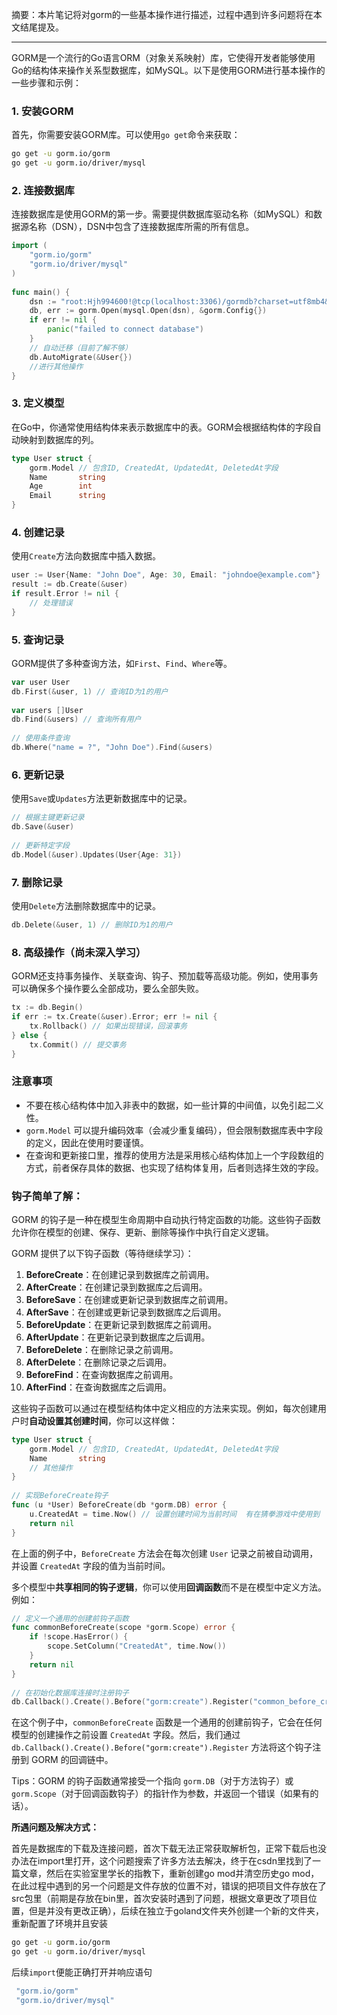摘要：本片笔记将对gorm的一些基本操作进行描述，过程中遇到许多问题将在本文结尾提及。

------

GORM是一个流行的Go语言ORM（对象关系映射）库，它使得开发者能够使用Go的结构体来操作关系型数据库，如MySQL。以下是使用GORM进行基本操作的一些步骤和示例：

### 1. 安装GORM

首先，你需要安装GORM库。可以使用`go get`命令来获取：

```bash
go get -u gorm.io/gorm  
go get -u gorm.io/driver/mysql
```

### 2. 连接数据库

连接数据库是使用GORM的第一步。需要提供数据库驱动名称（如MySQL）和数据源名称（DSN），DSN中包含了连接数据库所需的所有信息。

```go
import (  
    "gorm.io/gorm"  
    "gorm.io/driver/mysql"  
)  
  
func main() {  
    dsn := "root:Hjh994600!@tcp(localhost:3306)/gormdb?charset=utf8mb4&parseTime=True&loc=Local"  
    db, err := gorm.Open(mysql.Open(dsn), &gorm.Config{})  
    if err != nil {  
        panic("failed to connect database")  
    }  
    // 自动迁移（目前了解不够）
    db.AutoMigrate(&User{})  
    //进行其他操作
}
```

### 3. 定义模型

在Go中，你通常使用结构体来表示数据库中的表。GORM会根据结构体的字段自动映射到数据库的列。

```go
type User struct {  
    gorm.Model // 包含ID, CreatedAt, UpdatedAt, DeletedAt字段  
    Name       string  
    Age        int  
    Email      string  
}
```

### 4. 创建记录

使用`Create`方法向数据库中插入数据。

```go
user := User{Name: "John Doe", Age: 30, Email: "johndoe@example.com"}  
result := db.Create(&user)  
if result.Error != nil {  
    // 处理错误  
}
```

### 5. 查询记录

GORM提供了多种查询方法，如`First`、`Find`、`Where`等。

```go
var user User  
db.First(&user, 1) // 查询ID为1的用户  
  
var users []User  
db.Find(&users) // 查询所有用户  
  
// 使用条件查询  
db.Where("name = ?", "John Doe").Find(&users)
```

### 6. 更新记录

使用`Save`或`Updates`方法更新数据库中的记录。

```go
// 根据主键更新记录  
db.Save(&user)  
  
// 更新特定字段  
db.Model(&user).Updates(User{Age: 31})
```

### 7. 删除记录

使用`Delete`方法删除数据库中的记录。

```go
db.Delete(&user, 1) // 删除ID为1的用户
```

### 8. 高级操作（尚未深入学习）

GORM还支持事务操作、关联查询、钩子、预加载等高级功能。例如，使用事务可以确保多个操作要么全部成功，要么全部失败。

```go
tx := db.Begin()  
if err := tx.Create(&user).Error; err != nil {  
    tx.Rollback() // 如果出现错误，回滚事务  
} else {  
    tx.Commit() // 提交事务  
}
```

### 注意事项

- 不要在核心结构体中加入非表中的数据，如一些计算的中间值，以免引起二义性。
- `gorm.Model` 可以提升编码效率（会减少重复编码），但会限制数据库表中字段的定义，因此在使用时要谨慎。
- 在查询和更新接口里，推荐的使用方法是采用核心结构体加上一个字段数组的方式，前者保存具体的数据、也实现了结构体复用，后者则选择生效的字段。



### 钩子简单了解：

GORM 的钩子是一种在模型生命周期中自动执行特定函数的功能。这些钩子函数允许你在模型的创建、保存、更新、删除等操作中执行自定义逻辑。

GORM 提供了以下钩子函数（等待继续学习）：

1. **BeforeCreate**：在创建记录到数据库之前调用。
2. **AfterCreate**：在创建记录到数据库之后调用。
3. **BeforeSave**：在创建或更新记录到数据库之前调用。
4. **AfterSave**：在创建或更新记录到数据库之后调用。
5. **BeforeUpdate**：在更新记录到数据库之前调用。
6. **AfterUpdate**：在更新记录到数据库之后调用。
7. **BeforeDelete**：在删除记录之前调用。
8. **AfterDelete**：在删除记录之后调用。
9. **BeforeFind**：在查询数据库之前调用。
10. **AfterFind**：在查询数据库之后调用。

这些钩子函数可以通过在模型结构体中定义相应的方法来实现。例如，每次创建用户时**自动设置其创建时间**，你可以这样做：

```go
type User struct {  
    gorm.Model // 包含ID, CreatedAt, UpdatedAt, DeletedAt字段  
    Name       string  
    // 其他操作
}  
  
// 实现BeforeCreate钩子  
func (u *User) BeforeCreate(db *gorm.DB) error {  
    u.CreatedAt = time.Now() // 设置创建时间为当前时间  有在猜拳游戏中使用到
    return nil  
}
```

在上面的例子中，`BeforeCreate` 方法会在每次创建 `User` 记录之前被自动调用，并设置 `CreatedAt` 字段的值为当前时间。

多个模型中**共享相同的钩子逻辑**，你可以使用**回调函数**而不是在模型中定义方法。例如：

```go
// 定义一个通用的创建前钩子函数  
func commonBeforeCreate(scope *gorm.Scope) error {  
    if !scope.HasError() {  
        scope.SetColumn("CreatedAt", time.Now())  
    }  
    return nil  
}  
  
// 在初始化数据库连接时注册钩子  
db.Callback().Create().Before("gorm:create").Register("common_before_create", commonBeforeCreate)
```

在这个例子中，`commonBeforeCreate` 函数是一个通用的创建前钩子，它会在任何模型的创建操作之前设置 `CreatedAt` 字段。然后，我们通过 `db.Callback().Create().Before("gorm:create").Register` 方法将这个钩子注册到 GORM 的回调链中。

Tips：GORM 的钩子函数通常接受一个指向 `gorm.DB`（对于方法钩子）或 `gorm.Scope`（对于回调函数钩子）的指针作为参数，并返回一个错误（如果有的话）。



**所遇问题及解决方式：**

首先是数据库的下载及连接问题，首次下载无法正常获取解析包，正常下载后也没办法在import里打开，这个问题搜索了许多方法去解决，终于在csdn里找到了一篇文章，然后在实验室里学长的指教下，重新创建go mod并清空历史go mod，在此过程中遇到的另一个问题是文件存放的位置不对，错误的把项目文件存放在了src包里（前期是存放在bin里，首次安装时遇到了问题，根据文章更改了项目位置，但是并没有更改正确），后续在独立于goland文件夹外创建一个新的文件夹，重新配置了环境并且安装

```bash
go get -u gorm.io/gorm  
go get -u gorm.io/driver/mysql
```

后续`import`便能正确打开并响应语句

```go
 "gorm.io/gorm"  
 "gorm.io/driver/mysql"  
```